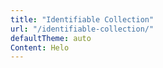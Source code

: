 ```yaml
---
title: "Identifiable Collection"
url: "/identifiable-collection/"
defaultTheme: auto
Content: Helo
---
```

